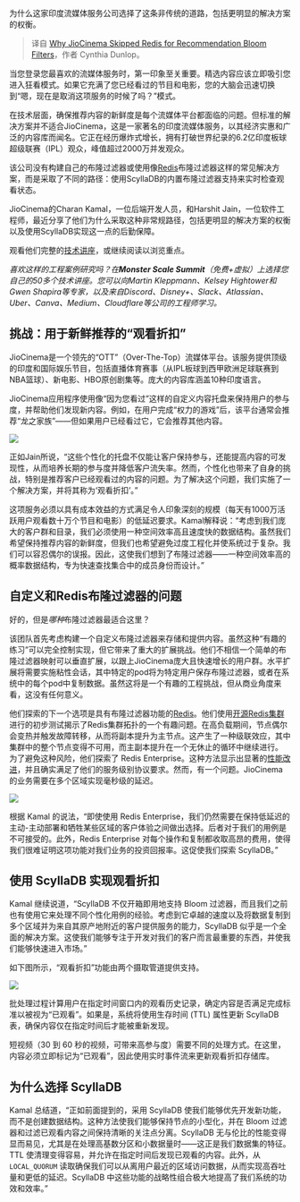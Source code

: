 
<!--
title: 为什么JioCinema在推荐布隆过滤器中跳过了Redis
cover: https://cdn.thenewstack.io/media/2025/02/6dd1e3d9-streaming.jpg
-->

为什么这家印度流媒体服务公司选择了这条非传统的道路，包括更明显的解决方案的权衡。

> 译自 [Why JioCinema Skipped Redis for Recommendation Bloom Filters](https://thenewstack.io/why-jiocinema-skipped-redis-for-recommendation-bloom-filters/)，作者 Cynthia Dunlop。

当您登录您最喜欢的流媒体服务时，第一印象至关重要。精选内容应该立即吸引您进入狂看模式。如果它充满了您已经看过的节目和电影，您的大脑会迅速切换到“嗯，现在是取消这项服务的时候了吗？”模式。

在技术层面，确保推荐内容的新鲜度是每个流媒体平台都面临的问题。但标准的解决方案并不适合JioCinema，这是一家著名的印度流媒体服务，以其经济实惠和广泛的内容库而闻名。它正在经历爆炸式增长，拥有打破世界纪录的6.2亿印度板球超级联赛（IPL）观众，峰值超过2000万并发观众。

该公司没有构建自己的布隆过滤器或使用像[Redis](https://redis.com/?utm_content=inline+mention)布隆过滤器这样的常见解决方案，而是采取了不同的路径：使用ScyllaDB的内置布隆过滤器支持来实时检查观看状态。

JioCinema的Charan Kamal，一位后端开发人员，和Harshit Jain，一位软件工程师，最近分享了他们为什么采取这种非常规路径，包括更明显的解决方案的权衡以及使用ScyllaDB实现这一点的后勤保障。

观看他们完整的[技术讲座](https://youtu.be/DWeRbmu0kJ0)，或继续阅读以浏览重点。

*喜欢这样的工程案例研究吗？在**Monster Scale Summit**（免费+虚拟）上选择您自己的50多个技术讲座。您可以向Martin Kleppmann、Kelsey Hightower和Gwen Shapira等专家，以及来自Discord、Disney+、Slack、Atlassian、Uber、Canva、Medium、Cloudflare等公司的工程师学习。*

## 挑战：用于新鲜推荐的“观看折扣”

JioCinema是一个领先的“OTT”（Over-The-Top）流媒体平台。该服务提供顶级的印度和国际娱乐节目，包括直播体育赛事（从IPL板球到西甲欧洲足球联赛到NBA篮球）、新电影、HBO原创剧集等。庞大的内容库涵盖10种印度语言。

JioCinema应用程序使用像“因为您看过”这样的自定义内容托盘来保持用户的参与度，并帮助他们发现新内容。例如，在用户完成“权力的游戏”后，该平台通常会推荐“龙之家族”——但如果用户已经看过它，它会推荐其他内容。

![](https://cdn.thenewstack.io/media/2025/02/f3859cf8-image3-1024x576.png)

正如Jain所说，“这些个性化的托盘不仅能让客户保持参与，还能提高内容的可发现性，从而培养长期的参与度并降低客户流失率。然而，个性化也带来了自身的挑战，特别是推荐客户已经观看过的内容的问题。为了解决这个问题，我们实施了一个解决方案，并将其称为‘观看折扣’。”

这项服务必须以具有成本效益的方式满足令人印象深刻的规模（每天有1000万活跃用户观看数十万个节目和电影）的低延迟要求。Kamal解释说：“考虑到我们庞大的客户群和目录，我们必须使用一种空间效率高且速度快的数据结构。虽然我们希望保持推荐内容的新鲜度，但我们也希望避免过度工程化并使系统过于复杂。我们可以容忍偶尔的误报。因此，这使我们想到了布隆过滤器——一种空间效率高的概率数据结构，专为快速查找集合中的成员身份而设计。”

## 自定义和Redis布隆过滤器的问题

好的，但是*哪种*布隆过滤器最适合这里？

该团队首先考虑构建一个自定义布隆过滤器来存储和提供内容。虽然这种“有趣的练习”可以完全控制实现，但它带来了重大的扩展挑战。他们不相信一个简单的布隆过滤器映射可以垂直扩展，以跟上JioCinema庞大且快速增长的用户群。水平扩展将需要实施粘性会话，其中特定的pod将为特定用户保存布隆过滤器，或者在系统中的每个pod中复制数据。虽然这将是一个有趣的工程挑战，但从商业角度来看，这没有任何意义。

他们探索的下一个选项是具有布隆过滤器功能的[Redis](https://thenewstack.io/redis-data-types-the-basics/)。他们使用[开源Redis集群](https://thenewstack.io/valkey-whats-new-and-whats-next/)进行的初步测试揭示了Redis集群拓扑的一个有趣问题。在高负载期间，节点偶尔会变热并触发故障转移，从而将副本提升为主节点。这产生了一种级联效应，其中集群中的整个节点变得不可用，而主副本提升在一个无休止的循环中继续进行。
为了避免这种风险，他们探索了 Redis Enterprise。这种方法显示出显著的[性能改进](https://thenewstack.io/the-architects-guide-to-open-table-formats-and-object-storage/)，并且确实满足了他们的服务级别协议要求。然而，有一个问题。JioCinema 的业务需要在多个区域实现毫秒级的延迟。

![](https://cdn.thenewstack.io/media/2025/02/a3aee499-image1-1024x576.png)

根据 Kamal 的说法，“即使使用 Redis Enterprise，我们仍然需要在保持低延迟的主动-主动部署和牺牲某些区域的客户体验之间做出选择。后者对于我们的用例是不可接受的。此外，Redis Enterprise 对每个操作和复制都收取高昂的费用，使得我们很难证明这项功能对我们业务的投资回报率。这促使我们探索 ScyllaDB。”

## 使用 ScyllaDB 实现观看折扣

Kamal 继续说道，“ScyllaDB 不仅开箱即用地支持 Bloom 过滤器，而且我们之前也有使用它来处理不同个性化用例的经验。考虑到它卓越的速度以及将数据复制到多个区域并为来自其原产地附近的客户提供服务的能力，ScyllaDB 似乎是一个全面的解决方案。这使我们能够专注于开发对我们的客户而言最重要的东西，并使我们能够快速进入市场。”

如下图所示，“观看折扣”功能由两个摄取管道提供支持。

![](https://cdn.thenewstack.io/media/2025/02/a4278f24-image2-1024x370.png)

批处理过程计算用户在指定时间窗口内的观看历史记录，确定内容是否满足完成标准以被视为“已观看”。如果是，系统将使用生存时间 (TTL) 属性更新 ScyllaDB 表，确保内容仅在指定时间后才能被重新发现。

短视频（30 到 60 秒的视频，可带来高参与度）需要不同的处理方式。在这里，内容必须立即标记为“已观看”，因此使用实时事件流来更新观看折扣存储库。

## 为什么选择 ScyllaDB

Kamal 总结道，“正如前面提到的，采用 ScyllaDB 使我们能够优先开发新功能，而不是创建数据结构。这种方法使我们能够保持节点的小型化，并在 Bloom 过滤器和过滤已观看内容之间保持清晰的关注点分离。ScyllaDB 无与伦比的性能变得显而易见，尤其是在处理高基数分区和小数据量时——这正是我们数据集的特征。TTL 使清理变得容易，并允许在指定时间后发现已观看的内容。此外，从 `LOCAL_QUORUM` 读取确保我们可以从离用户最近的区域访问数据，从而实现高吞吐量和更低的延迟。ScyllaDB 中这些功能的战略性组合极大地提高了我们系统的功效和效率。”
